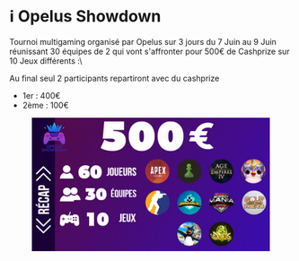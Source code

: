 # ℹ️ Opelus Showdown

Tournoi multigaming organisé par Opelus sur 3 jours du 7 Juin au 9 Juin réunissant 30 équipes de 2 qui vont s'affronter pour 500€ de Cashprize sur 10 Jeux différents :\


Au final seul 2 participants repartiront avec du cashprize

* 1er : 400€
* 2ème : 100€&#x20;

<figure><img src="../.gitbook/assets/opelus showdown.jpg" alt=""><figcaption></figcaption></figure>
